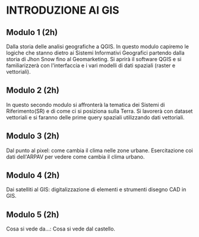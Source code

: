  # INTRODUZIONE AI GIS

 ## Modulo 1 (2h)

 Dalla storia delle analisi geografiche a QGIS.
 In questo modulo capiremo le logiche che stanno dietro ai Sistemi Informativi Geografici partendo dalla storia di Jhon Snow fino al Geomarketing.
 Si aprirà il software QGIS e si familiarizzerà con l'interfaccia e i vari modelli di dati spaziali (raster e vettoriali).

 ## Modulo 2 (2h)

In questo secondo modulo si affronterà la tematica dei Sistemi di Riferimento(SR) e di come ci si posiziona sulla Terra.
Si lavorerà con dataset vettoriali e si faranno delle prime query spaziali utilizzando dati vettoriali.

 ## Modulo 3 (2h)

Dal punto al pixel: come cambia il clima nelle zone urbane. Esercitazione coi dati dell'ARPAV per vedere come cambia il clima urbano.

 ## Modulo 4 (2h)

Dai satelliti al GIS: digitalizzazione di elementi e strumenti disegno CAD in GIS.

 ## Modulo 5 (2h)

Cosa si vede da...: Cosa si vede dal castello. 
